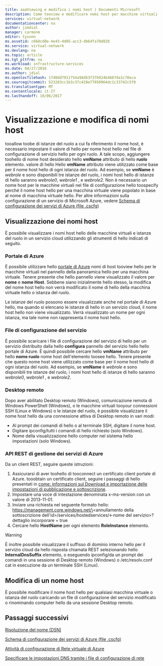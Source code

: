 ```yaml
---
title: aaaViewing e modifica i nomi host | Documenti Microsoft
description: Come tooview e modificare nomi host per macchine virtuali di Azure, web e ruoli di lavoro per la risoluzione dei nomi
services: virtual-network
documentationcenter: na
author: jimdial
manager: carmonm
editor: tysonn
ms.assetid: c668cd8e-4e43-4d05-acc3-db64fa78d828
ms.service: virtual-network
ms.devlang: na
ms.topic: article
ms.tgt_pltfrm: na
ms.workload: infrastructure-services
ms.date: 04/27/2016
ms.author: jdial
ms.openlocfilehash: 17d0dd7911754a94db3f37b924b4687da1c70aca
ms.sourcegitcommit: 523283cc1b3c37c428e77850964dc1c33742c5f0
ms.translationtype: MT
ms.contentlocale: it-IT
ms.lasthandoff: 10/06/2017
---
```

# <a name="viewing-and-modifying-hostnames"></a>Visualizzazione e modifica di nomi host
tooallow toobe di istanze del ruolo a cui fa riferimento il nome host, è necessario impostare il valore di hello per nome host hello nel file di configurazione di servizio hello per ogni ruolo. A tale scopo, aggiungere toohello di nome host desiderato hello **vmName** attributo di hello **ruolo** elemento. valore di hello Hello **vmName** attributo viene utilizzato come base per il nome host hello di ogni istanza del ruolo. Ad esempio, se **vmName** è *webrole* e sono disponibili tre istanze del ruolo, i nomi host hello di istanze di hello saranno *webrole0*, *webrole1* , e *webrole2*. Non è necessario un nome host per le macchine virtuali nel file di configurazione hello toospecify perché il nome host hello per una macchina virtuale viene popolato in base al nome di macchina virtuale hello. Per altre informazioni sulla configurazione di un servizio di Microsoft Azure, vedere [Schema di configurazione dei servizi di Azure (file .cscfg)](https://msdn.microsoft.com/library/azure/ee758710.aspx)

## <a name="viewing-hostnames"></a>Visualizzazione dei nomi host
È possibile visualizzare i nomi host hello delle macchine virtuali e istanze del ruolo in un servizio cloud utilizzando gli strumenti di hello indicati di seguito.

### <a name="azure-portal"></a>Portale di Azure
È possibile utilizzare hello [portale di Azure](http://portal.azure.com) nomi di host tooview hello per le macchine virtuali nel pannello della panoramica hello per una macchina virtuale. Tenere presente che hello pannello viene visualizzato il valore per **nome** e **nome Host**. Sebbene siano inizialmente hello stesso, la modifica del nome host hello non verrà modificato il nome di hello della macchina virtuale hello o istanza del ruolo.

Le istanze del ruolo possono essere visualizzate anche nel portale di Azure hello, ma quando si elencano le istanze di hello in un servizio cloud, il nome host hello non viene visualizzato. Verrà visualizzato un nome per ogni istanza, ma tale nome non rappresenta il nome host hello.

### <a name="service-configuration-file"></a>File di configurazione del servizio
È possibile scaricare i file di configurazione del servizio di hello per un servizio distribuito dalla hello **configura** pannello del servizio hello hello portale di Azure. È quindi possibile cercare hello **vmName** attributo per hello **nome ruolo** nome host dell'elemento toosee hello. Tenere presente che questo nome host viene utilizzato come base per il nome host hello di ogni istanza del ruolo. Ad esempio, se **vmName** è *webrole* e sono disponibili tre istanze del ruolo, i nomi host hello di istanze di hello saranno *webrole0*, *webrole1* , e *webrole2*.

### <a name="remote-desktop"></a>Desktop remoto
Dopo aver abilitato Desktop remoto (Windows), comunicazione remota di Windows PowerShell (Windows), o le macchine virtuali tooyour connessioni SSH (Linux e Windows) o le istanze del ruolo, è possibile visualizzare il nome host hello da una connessione attiva di Desktop remoto in vari modi:

* Al prompt dei comandi di hello o al terminale SSH, digitare il nome host.
* Digitare ipconfig/tutti i comandi di hello richiesto (solo Windows).
* Nome della visualizzazione hello computer nel sistema hello impostazioni (solo Windows).

### <a name="azure-service-management-rest-api"></a>API REST di gestione dei servizi di Azure
Da un client REST, seguire queste istruzioni:

1. Assicurarsi di aver toohello di tooconnect un certificato client portale di Azure. tooobtain un certificato client, seguire i passaggi di hello presentati in [come: informazioni sul Download e importazione delle impostazioni di pubblicazione e sottoscrizione](https://msdn.microsoft.com/library/dn385850.aspx). 
2. Impostare una voce di intestazione denominata x-ms-version con un valore di 2013-11-01.
3. Inviare una richiesta nel seguente formato hello: https://management.core.windows.net/\<annullamento della sottoscrizione dell'id\>/services/hostedservices/\<-nome del servizio\>? dettaglio incorporare = true
4. Cercare hello **HostName** per ogni elemento **RoleInstance** elemento.

> [!WARNING]
> È inoltre possibile visualizzare il suffisso di dominio interno hello per il servizio cloud da hello risposta chiamata REST selezionando hello **InternalDnsSuffix** elemento, o eseguendo ipconfig/da un prompt dei comandi in una sessione di Desktop remoto (Windows) o /etc/resolv.conf cat in esecuzione da un terminale SSH (Linux).
> 
> 

## <a name="modifying-a-hostname"></a>Modifica di un nome host
È possibile modificare il nome host hello per qualsiasi macchina virtuale o istanza del ruolo caricando un file di configurazione del servizio modificato o rinominando computer hello da una sessione Desktop remoto.

## <a name="next-steps"></a>Passaggi successivi
[Risoluzione del nome (DSN)](virtual-networks-name-resolution-for-vms-and-role-instances.md)

[Schema di configurazione dei servizi di Azure (file .cscfg)](https://msdn.microsoft.com/library/windowsazure/ee758710.aspx)

[Attività di configurazione di Rete virtuale di Azure](http://go.microsoft.com/fwlink/?LinkId=248093)

[Specificare le impostazioni DNS tramite i file di configurazione di rete](virtual-networks-specifying-a-dns-settings-in-a-virtual-network-configuration-file.md)

